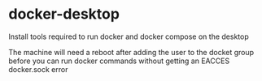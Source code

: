 # docker-desktop

Install tools required to run docker and docker compose on the desktop


The machine will need a reboot after adding the user to the docket group before  you can run docker commands without getting an EACCES docker.sock error


